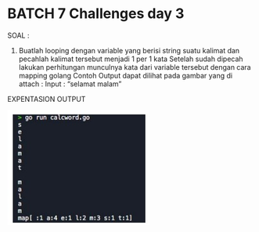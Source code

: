 # BATCH 7 Challenges day 3

SOAL :

1. Buatlah looping dengan variable yang berisi string suatu kalimat dan pecahlah kalimat tersebut menjadi 1 per 1 kata
   Setelah sudah dipecah lakukan perhitungan munculnya kata dari variable tersebut dengan cara mapping
   golang
   Contoh Output dapat dilihat pada gambar yang di attach :
   Input : “selamat malam”

EXPENTASION OUTPUT

![day3](./challanges_day3.jpg)
